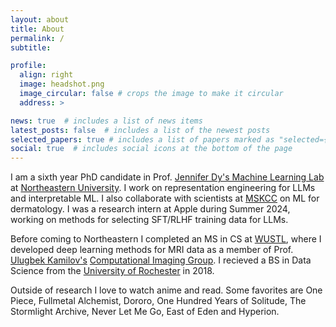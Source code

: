 ```yaml
---
layout: about
title: About
permalink: /
subtitle: 

profile:
  align: right
  image: headshot.png
  image_circular: false # crops the image to make it circular
  address: >

news: true  # includes a list of news items
latest_posts: false  # includes a list of the newest posts
selected_papers: true # includes a list of papers marked as "selected={true}"
social: true  # includes social icons at the bottom of the page
---
```


<!--I am a fifth year PhD candidate in Prof. [Jennifer Dy's Machine Learning Lab](https://mllabneu.github.io/) at [Northeastern University](https://www.northeastern.edu/). I'm broadly interested in interpretable ML, self-supervised learning and inference time steering of LLMs. I also collaborate with scientists at [MSKCC](https://www.mskcc.org), applying ML to dermatology. I was a research intern at Apple during the summer of 2024, where I worked on methods for selecting SFT/RLHF training data for LLMs.-->
I am a sixth year PhD candidate in Prof. [Jennifer Dy's Machine Learning Lab](https://mllabneu.github.io/) at [Northeastern University](https://www.northeastern.edu/). I work on representation engineering for LLMs and interpretable ML. I also collaborate with scientists at [MSKCC](https://www.mskcc.org) on ML for dermatology. I was a research intern at Apple during Summer 2024, working on methods for selecting SFT/RLHF training data for LLMs.

<!-- 
I'm also collaborating with scientists at [MSKCC](https://www.mskcc.org) to develop applications of ML for dermatology. 
-->
<!-- 
Before coming to Northeastern I did my Masters in CS at WUSTL, where I was a member of Prof. [Ulugbek Kamilov's](https://engineering.wustl.edu/faculty/Ulugbek-Kamilov.html) [Computational Imaging Group (CIG)](https://cigroup.wustl.edu/). At CIG I collaborated with Prof. [Dmitriy Yablonskiy](https://www.mir.wustl.edu/employees/dmitriy-yablonskiy/) (Radiology), developing deep learning methods for MRI processing. I recieved a B.S. in Data Science from the University of Rochester in 2018.
-->
Before coming to Northeastern I completed an MS in CS at [WUSTL](https://washu.edu/), where I developed deep learning methods for MRI data as a member of Prof. [Ulugbek Kamilov's](https://ukmlv.github.io/) [Computational Imaging Group](https://cigroup.wustl.edu/). I recieved a BS in Data Science from the [University of Rochester](https://www.rochester.edu/) in 2018.

Outside of research I love to watch anime and read. Some favorites are One Piece, Fullmetal Alchemist, Dororo, One Hundred Years of Solitude, The Stormlight Archive, Never Let Me Go, East of Eden and Hyperion.



<!-- 
## Research Interests

* Out-of-distribution detection
* Interpretable maching learning
* Self-supervised learning

## Awards

* Dean's Fellowship, Northeastern, 2020-2024
* Dean's List (5 Terms), Rochester, 2014-2018
* Research and Innovation Grant (RIG), Rochester, 2014
--> 
